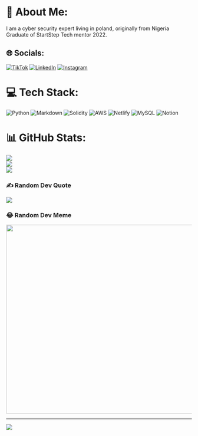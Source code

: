 # 💫 About Me:
I am a cyber security expert living in poland, originally from Nigeria<br>Graduate of StartStep Tech mentor 2022.


## 🌐 Socials:
[![TikTok](https://img.shields.io/badge/TikTok-%23000000.svg?logo=TikTok&logoColor=white)](https://tiktok.com/@micheal_scout) 
[![LinkedIn](https://img.shields.io/badge/LinkedIn-%230077B5.svg?logo=linkedin&logoColor=white)](https://linkedin.com/in/owhorji-wisdom-b23944194) 
[![Instagram](https://img.shields.io/badge/Instagram-%23E4405F.svg?logo=Instagram&logoColor=white)](https://instagram.com/rds_lord)

# 💻 Tech Stack:
![Python](https://img.shields.io/badge/python-3670A0?style=flat&logo=python&logoColor=ffdd54) ![Markdown](https://img.shields.io/badge/markdown-%23000000.svg?style=flat&logo=markdown&logoColor=white) ![Solidity](https://img.shields.io/badge/Solidity-%23363636.svg?style=flat&logo=solidity&logoColor=white) ![AWS](https://img.shields.io/badge/AWS-%23FF9900.svg?style=flat&logo=amazon-aws&logoColor=white) ![Netlify](https://img.shields.io/badge/netlify-%23000000.svg?style=flat&logo=netlify&logoColor=#00C7B7) ![MySQL](https://img.shields.io/badge/mysql-%2300f.svg?style=flat&logo=mysql&logoColor=white) ![Notion](https://img.shields.io/badge/Notion-%23000000.svg?style=flat&logo=notion&logoColor=white)
# 📊 GitHub Stats:
![](https://github-readme-stats.vercel.app/api?username=wisdom-thompson&theme=blue-green&hide_border=false&include_all_commits=true&count_private=false)<br/>
![](https://github-readme-streak-stats.herokuapp.com/?user=wisdom-thompson&theme=blue-green&hide_border=false)<br/>
![](https://github-readme-stats.vercel.app/api/top-langs/?username=wisdom-thompson&theme=blue-green&hide_border=false&include_all_commits=true&count_private=false&layout=compact)

### ✍️ Random Dev Quote
![](https://quotes-github-readme.vercel.app/api?type=horizontal&theme=radical)

### 😂 Random Dev Meme
<img src="https://random-memer.herokuapp.com/" width="512px"/>

---
[![](https://visitcount.itsvg.in/api?id=wisdom-thompson&icon=0&color=0)](https://visitcount.itsvg.in)

<!-- Proudly created with GPRM ( https://gprm.itsvg.in ) -->
